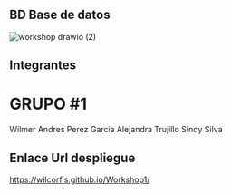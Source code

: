 ##  BD Base de datos   

![workshop drawio (2)](https://user-images.githubusercontent.com/12731644/160189343-0cb4407e-3f0e-44dc-8e29-f0472176d993.png)
##  Integrantes 
# GRUPO #1
Wilmer Andres Perez Garcia
Alejandra Trujillo
Sindy Silva



##  Enlace Url despliegue
https://wilcorfis.github.io/Workshop1/

